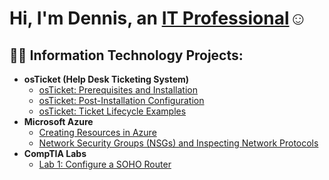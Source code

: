 <h1>Hi, I'm Dennis, an <a href="https://linkedin.com/in/dennishazard952">IT Professional</a>☺</h1>

<h2>👨‍💻 Information Technology Projects:</h2>

- <b>osTicket (Help Desk Ticketing System)</b>
  - [osTicket: Prerequisites and Installation](https://github.com/joshmadakorcc/osticket-prereqs)
  - [osTicket: Post-Installation Configuration](https://github.com/joshmadakorcc/post-install-config)
  - [osTicket: Ticket Lifecycle Examples](https://github.com/joshmadakorcc/ticket-lifecycle)
- <b>Microsoft Azure</b>
  - [Creating Resources in Azure](https://github.com/dhazard505/Create-Azure-Resources)
  - [Network Security Groups (NSGs) and Inspecting Network Protocols](https://github.com/joshmadakorcc/azure-network-protocols)
- <b>CompTIA Labs</b>
  - [Lab 1: Configure a SOHO Router](https://github.com/joshmadakorcc/osticket-prereqs)

